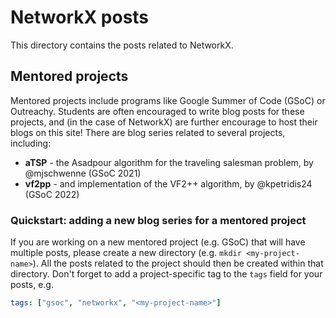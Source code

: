 # NetworkX posts

This directory contains the posts related to NetworkX.

## Mentored projects

Mentored projects include programs like Google Summer of Code (GSoC) or
Outreachy.
Students are often encouraged to write blog posts for these projects, and (in
the case of NetworkX) are further encourage to host their blogs on this site!
There are blog series related to several projects, including:

- **aTSP** - the Asadpour algorithm for the traveling salesman problem, by
  @mjschwenne (GSoC 2021)
- **vf2pp** - and implementation of the VF2++ algorithm, by @kpetridis24
  (GSoC 2022)

### Quickstart: adding a new blog series for a mentored project

If you are working on a new mentored project (e.g. GSoC) that will have
multiple posts, please create a new directory (e.g. `mkdir <my-project-name>`).
All the posts related to the project should then be created within that
directory.
Don't forget to add a project-specific tag to the `tags` field for your posts,
e.g.

```yaml
tags: ["gsoc", "networkx", "<my-project-name>"]
```
